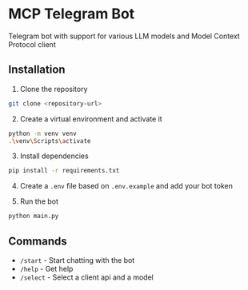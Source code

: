 # MCP Telegram Bot

Telegram bot with support for various LLM models and Model Context Protocol client

## Installation

1. Clone the repository
```bash
git clone <repository-url>
```

2. Create a virtual environment and activate it
```bash
python -m venv venv
.\venv\Scripts\activate
```

3. Install dependencies
```bash
pip install -r requirements.txt
```

4. Create a `.env` file based on `.env.example` and add your bot token

5. Run the bot
```bash
python main.py
```

## Commands

- `/start` - Start chatting with the bot
- `/help` - Get help
- `/select` - Select a client api and a model